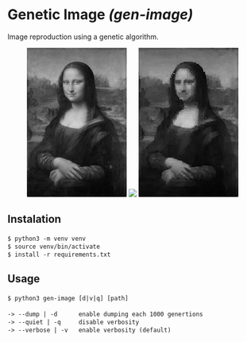 # Genetic Image *(gen-image)*

Image reproduction using a genetic algorithm.

<p align="center">
    <img src="assets/target.jpg">
    <img src="assets/result.gif">
    <img src="assets/result.jpg">
</p>

## Instalation

```
$ python3 -m venv venv
$ source venv/bin/activate
$ install -r requirements.txt
```

## Usage

```
$ python3 gen-image [d|v|q] [path]

-> --dump | -d      enable dumping each 1000 genertions
-> --quiet | -q     disable verbosity
-> --verbose | -v   enable verbosity (default)
```
